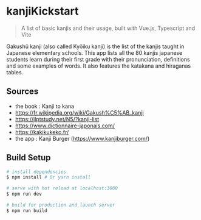 # kanjiKickstart

> A list of basic kanjis and their usage, built with Vue.js, Typescript and Vite

Gakushû kanji (also called Kyōiku kanji) is the list of the kanjis taught in Japanese elementary schools. This app lists all the 80 kanjis japanese students learn during their first grade with their pronunciation, definitions and some examples of words. It also features the katakana and hiraganas tables.


## Sources

* the book : Kanji to kana
* https://fr.wikipedia.org/wiki/Gakush%C5%AB_kanji
* https://jlptstudy.net/N5/?kanji-list
* https://www.dictionnaire-japonais.com/
* https://kakikukeko.fr/
* the app : Kanji Burger (https://www.kanjiburger.com/)


## Build Setup

``` bash
# install dependencies
$ npm install # Or yarn install

# serve with hot reload at localhost:3000
$ npm run dev

# build for production and launch server
$ npm run build
```
